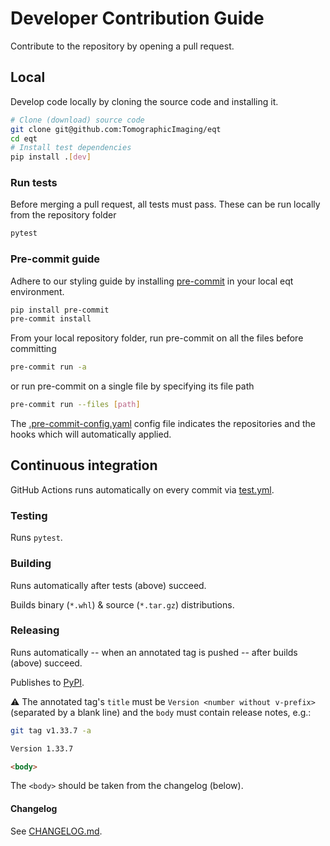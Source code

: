 # Developer Contribution Guide
Contribute to the repository by opening a pull request.

## Local
Develop code locally by cloning the source code and installing it.

```sh
# Clone (download) source code
git clone git@github.com:TomographicImaging/eqt
cd eqt
# Install test dependencies
pip install .[dev]
```

### Run tests
Before merging a pull request, all tests must pass. These can be run locally from the repository folder
```sh
pytest
```
### Pre-commit guide
Adhere to our styling guide by installing [pre-commit](https://pre-commit.com) in your local eqt environment.
```sh
pip install pre-commit
pre-commit install
```
From your local repository folder, run pre-commit on all the files before committing
```sh
pre-commit run -a
```
or run pre-commit on a single file by specifying its file path
```sh
pre-commit run --files [path]
```
The [.pre-commit-config.yaml](./.pre-commit-config.yaml) config file indicates the repositories and the hooks which will automatically applied.

## Continuous integration

GitHub Actions runs automatically on every commit via [test.yml](.github/workflows/test.yml).

### Testing

Runs `pytest`.

### Building

Runs automatically after tests (above) succeed.

Builds binary (`*.whl`) & source (`*.tar.gz`) distributions.

### Releasing

Runs automatically -- when an annotated tag is pushed -- after builds (above) succeed.

Publishes to [PyPI](https://pypi.org/project/eqt).

:warning: The annotated tag's `title` must be `Version <number without v-prefix>` (separated by a blank line) and the `body` must contain release notes, e.g.:

```sh
git tag v1.33.7 -a
```

```md
Version 1.33.7

<body>
```

The `<body>` should be taken from the changelog (below).

#### Changelog

See [CHANGELOG.md](./CHANGELOG.md).
